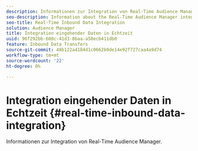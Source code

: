 ```yaml
---
description: Informationen zur Integration von Real-Time Audience Manager.
seo-description: Information about the Real-Time Audience Manager integration.
seo-title: Real-Time Inbound Data Integration
solution: Audience Manager
title: Integration eingehender Daten in Echtzeit
uuid: 96f292bb-608c-41d3-8baa-a58ecb411db0
feature: Inbound Data Transfers
source-git-commit: 48b122a4184d1c0662b9de14e92f727caa4a9d74
workflow-type: tm+mt
source-wordcount: '22'
ht-degree: 0%

---
```



# Integration eingehender Daten in Echtzeit {#real-time-inbound-data-integration}

Informationen zur Integration von Real-Time Audience Manager.

<!-- c_rt_data_int.xml -->